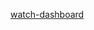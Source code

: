 [watch-dashboard](https://public.tableau.com/views/watches-project-analysis/Dashboard1?:language=en-US&publish=yes&:sid=&:redirect=auth&:display_count=n&:origin=viz_share_link)
